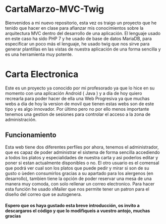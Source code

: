 # CartaMarzo-MVC-Twig
Bienvenidos a mi nuevo repositorio, esta vez os traigo un proyecto que he tenido que hacer en clase para afianzar mis conocimientos sobre la arquitectura MVC dentro del desarrollo de una aplicación. El lenguaje usado en este caso ha sido PHP 7 y he usado de base de datos MariaDB, para especificar un poco más el lenguaje, he usado twig que nos sirve para generar plantillas en las vistas de nuestra aplicación de una forma sencilla y es una herramienta muy potente.
<br />
<h1>Carta Electronica</h1>
Este es un proyecto ya conocido por mi profesorado ya que lo hice en su momento con una aplicación Android ( Java ) y a día de hoy quiero recrearla para poder hacer de ella una Web Progresiva ya que muchas webs a dia de hoy la version de movil que tienen estas webs son de este tipo y es algo innovador. Por último pero no por ello menos importante tenemos una gestion de sesiones para controlar el acceso a la zona de administración.
<br/>
<h2>Funcionamiento</h2>
Esta web tiene dos diferentes perfiles por ahora, tenemos el administrador, que es capaz de poder administrar el sistema de forma sencilla accediendo a todos los platos y especialidades de nuestra carta y asi poderlos editar y poner si estan actualmente disponibles o no. El otro usuario es el comensal que podrá ver cual son los platos que puede pedir y mirar si son de su gusto o ùeden consumirlos gracias a su apartado para los alergenos (en desarrollo), tambien tiene la opción de poder reservar una mesa de una manera muy comoda, con solo rellenar un correo electronico. Para hacer esta función he usado xMailer que nos permite tener un patron para el diseño del correo que se autogenera. 
<br/>
<h4>Espero que os haya gustado esta breve introducción, os invito a descargaros el código y que lo modifiqueis a vuestro antojo, muchas gracias</h4>
